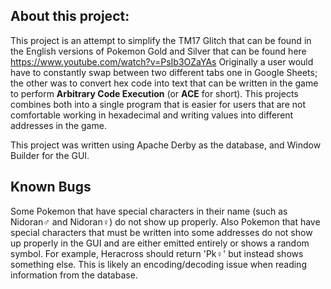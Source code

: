 ## About this project:

This project is an attempt to simplify the TM17 Glitch that can be found in the English versions of Pokemon Gold and Silver that can be found here https://www.youtube.com/watch?v=PsIb3OZaYAs
Originally a user would have to constantly swap between two different tabs one in Google Sheets; the other was to convert hex code into text that can be written in the game to perform **Arbitrary Code Execution** (or **ACE** for short). This projects combines both into a single program that is easier for users that are not comfortable working in hexadecimal and writing values into different addresses in the game.

This project was written using Apache Derby as the database, and Window Builder for the GUI.

## Known Bugs
Some Pokemon that have special characters in their name (such as Nidoran♂ and Nidoran♀) do not show up properly. Also Pokemon that have special characters that must be written into some addresses do not show up properly in the GUI and are either emitted entirely or shows a random symbol. For example, Heracross should return 'Pk♀' but instead shows something else. This is likely an encoding/decoding issue when reading information from the database.